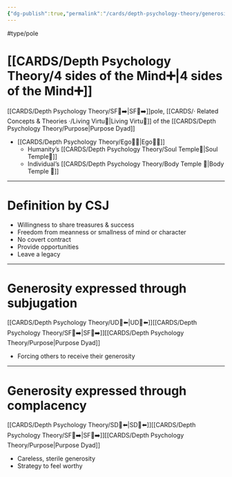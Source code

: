 ```yaml
---
{"dg-publish":true,"permalink":"/cards/depth-psychology-theory/generosity/","noteIcon":"1","created":"2022-12-31T17:44:59.239+01:00","updated":"2023-05-27T15:36:13.661+02:00"}
---
```


#type/pole 

# [[CARDS/Depth Psychology Theory/4 sides of the Mind➕\|4 sides of the Mind➕]] 
[[CARDS/Depth Psychology Theory/SF🤸➡️\|SF🤸➡️]]pole, [[CARDS/· Related Concepts & Theories ·/Living Virtu🙇\|Living Virtu🙇]] of the [[CARDS/Depth Psychology Theory/Purpose\|Purpose Dyad]]  
- [[CARDS/Depth Psychology Theory/Ego🙋‍♂️\|Ego🙋‍♂️]] 
	- Humanity’s [[CARDS/Depth Psychology Theory/Soul Temple👤\|Soul Temple👤]]
	- Individual’s [[CARDS/Depth Psychology Theory/Body Temple 🌳\|Body Temple 🌳]]   
---
# Definition by CSJ 
- Willingness to share treasures & success 
- Freedom from meanness or smallness of mind or character 
- No covert contract 
- Provide opportunities 
- Leave a legacy 
---
# Generosity expressed through subjugation 
[[CARDS/Depth Psychology Theory/UD👤⬅️\|UD👤⬅️]][[CARDS/Depth Psychology Theory/SF🤸➡️\|SF🤸➡️]][[CARDS/Depth Psychology Theory/Purpose\|Purpose Dyad]] 
- Forcing others to receive their generosity 
---
# Generosity expressed through complacency
[[CARDS/Depth Psychology Theory/SD🤸⬅️\|SD🤸⬅️]][[CARDS/Depth Psychology Theory/SF🤸➡️\|SF🤸➡️]][[CARDS/Depth Psychology Theory/Purpose\|Purpose Dyad]] 
- Careless, sterile generosity 
- Strategy to feel worthy 